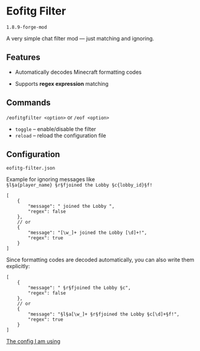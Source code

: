 # Eofitg Filter

`1.8.9-forge-mod`

A very simple chat filter mod — just matching and ignoring.

## Features

- Automatically decodes Minecraft formatting codes

- Supports **regex expression** matching

## Commands

`/eofitgfilter <option>` or `/eof <option>`

- `toggle` – enable/disable the filter
- `reload` – reload the configuration file

## Configuration

`eofitg-filter.json`

Example for ignoring messages like  
`§l§a{player_name} §r§fjoined the Lobby §c{lobby_id}§f!`

```json5
[
    {
        "message": " joined the Lobby ", 
        "regex": false
    }, 
    // or 
    {
        "message": "[\w_]+ joined the Lobby [\d]+!", 
        "regex": true
    } 
]
```

Since formatting codes are decoded automatically, you can also write them explicitly:

```json5
[
    {
        "message": " §r§fjoined the Lobby §c", 
        "regex": false
    }, 
    // or 
    {
        "message": "§l§a[\w_]+ §r§fjoined the Lobby §c[\d]+§f!", 
        "regex": true
    } 
]
```

[The config I am using](./docs/eofitg-filter.json)